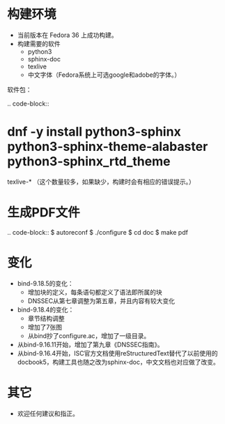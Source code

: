 
# 构建环境
* 当前版本在 Fedora 36 上成功构建。
* 构建需要的软件
  * python3
  * sphinx-doc
  * texlive
  * 中文字体（Fedora系统上可选google和adobe的字体。）

软件包：

.. code-block:: 
   # dnf -y install python3-sphinx python3-sphinx-theme-alabaster python3-sphinx_rtd_theme

texlive-* （这个数量较多，如果缺少，构建时会有相应的错误提示。）

# 生成PDF文件

.. code-block:: 
   $ autoreconf
   $ ./configure
   $ cd doc
   $ make pdf

# 变化
* bind-9.18.5的变化：
  * 增加块的定义，每条语句都定义了语法即所属的块
  * DNSSEC从第七章调整为第五章，并且内容有较大变化
* bind-9.18.4的变化：
  * 章节结构调整
  * 增加了7张图
  * 从bind抄了configure.ac，增加了一级目录。
* 从bind-9.16.11开始，增加了第九章《DNSSEC指南》。
* 从bind-9.16.4开始，ISC官方文档使用reStructuredText替代了以前使用的docbook5，构建工具也随之改为sphinx-doc，中文文档也对应做了改变。

# 其它
* 欢迎任何建议和指正。
